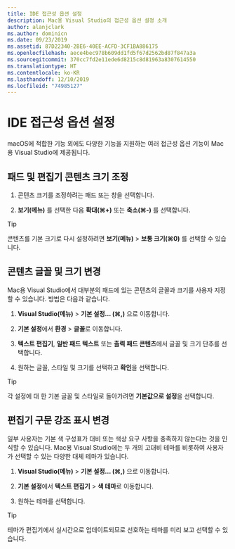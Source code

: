 ```yaml
---
title: IDE 접근성 옵션 설정
description: Mac용 Visual Studio의 접근성 옵션 설정 소개
author: alanjclark
ms.author: dominicn
ms.date: 09/23/2019
ms.assetid: 87D22340-2BE6-40EE-ACFD-3CF1BA886175
ms.openlocfilehash: aece4bec978b609dd1fd5f67d2562bd87f847a3a
ms.sourcegitcommit: 370cc7fd2e11ede6d8215c8d81963a8307614550
ms.translationtype: HT
ms.contentlocale: ko-KR
ms.lasthandoff: 12/10/2019
ms.locfileid: "74985127"
---
```

# <a name="set-ide-accessibility-options"></a>IDE 접근성 옵션 설정

macOS에 적합한 기능 외에도 다양한 기능을 지원하는 여러 접근성 옵션 기능이 Mac용 Visual Studio에 제공됩니다.

## <a name="resize-pad-and-editor-content"></a>패드 및 편집기 콘텐츠 크기 조정

1. 콘텐츠 크기를 조정하려는 패드 또는 창을 선택합니다.

1. **보기(메뉴)** 를 선택한 다음 **확대(&#8984;+)** 또는 **축소(&#8984;-)** 를 선택합니다.

> [!TIP]
> 콘텐츠를 기본 크기로 다시 설정하려면 **보기(메뉴)**  > **보통 크기(&#8984;0)** 를 선택할 수 있습니다.

## <a name="change-the-content-font-and-size"></a>콘텐츠 글꼴 및 크기 변경

Mac용 Visual Studio에서 대부분의 패드에 있는 콘텐츠의 글꼴과 크기를 사용자 지정할 수 있습니다. 방법은 다음과 같습니다.

1. **Visual Studio(메뉴)**  > **기본 설정... (&#8984;,)** 으로 이동합니다.

1. **기본 설정**에서 **환경** > **글꼴**로 이동합니다.

1. **텍스트 편집기**, **일반 패드 텍스트** 또는 **출력 패드 콘텐츠**에서 글꼴 및 크기 단추를 선택합니다.

1. 원하는 글꼴, 스타일 및 크기를 선택하고 **확인**을 선택합니다.

> [!TIP]
> 각 설정에 대 한 기본 글꼴 및 스타일로 돌아가려면 **기본값으로 설정**을 선택합니다.

## <a name="change-the-editor-syntax-highlighting"></a>편집기 구문 강조 표시 변경

일부 사용자는 기본 색 구성표가 대비 또는 색상 요구 사항을 충족하지 않는다는 것을 인식할 수 있습니다. Mac용 Visual Studio에는 두 개의 고대비 테마를 비롯하여 사용자가 선택할 수 있는 다양한 대체 테마가 있습니다.

1. **Visual Studio(메뉴)**  > **기본 설정... (&#8984;,)** 으로 이동합니다.

1. **기본 설정**에서 **텍스트 편집기** > **색 테마**로 이동합니다.

1. 원하는 테마를 선택합니다.

> [!TIP]
> 테마가 편집기에서 실시간으로 업데이트되므로 선호하는 테마를 미리 보고 선택할 수 있습니다.